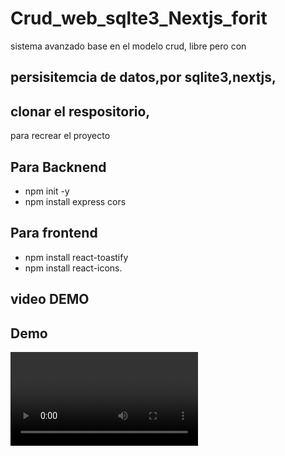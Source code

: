 # Crud_web_sqlte3_Nextjs_forit
sistema avanzado base en el modelo crud,
libre pero con
## persisitemcia de datos,por sqlite3,nextjs,

## clonar el respositorio, 
para recrear el proyecto
## Para Backnend
- npm init -y
- npm install express  cors



## Para frontend 
 - npm install react-toastify 
 - npm install react-icons.
## video DEMO 
## Demo
![Demo VIDEO](demo.mp4)

